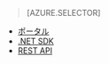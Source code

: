 > [AZURE.SELECTOR] 
- [ポータル](../articles/media-services-portal-configure-content-key-auth-policy.md)
- [.NET SDK](../articles/media-services-dotnet-configure-content-key-auth-policy.md)
- [REST API](../articles/media-services-rest-configure-content-key-auth-policy.md)

<!--HONumber=52--> 

